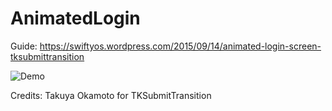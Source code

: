 # AnimatedLogin
 Guide: https://swiftyos.wordpress.com/2015/09/14/animated-login-screen-tksubmittransition

![Demo](https://swiftyos.files.wordpress.com/2015/09/ios-simulator-screen-shot-sep-14-2015-11-24-06-pm.png?w=342&h=607)

Credits: Takuya Okamoto for TKSubmitTransition
